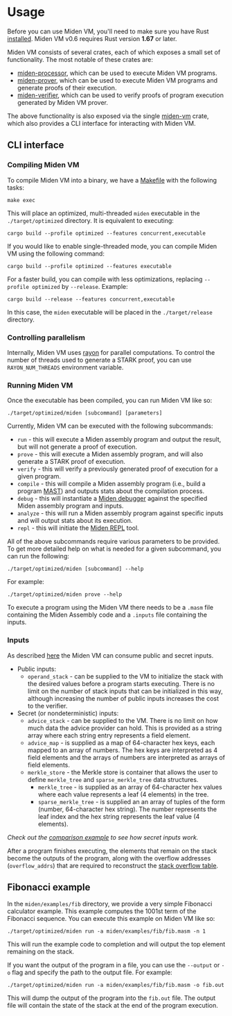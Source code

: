 # Usage
Before you can use Miden VM, you'll need to make sure you have Rust [installed](https://www.rust-lang.org/tools/install). Miden VM v0.6 requires Rust version **1.67** or later.

Miden VM consists of several crates, each of which exposes a small set of functionality. The most notable of these crates are:
* [miden-processor](https://crates.io/crates/miden-processor), which can be used to execute Miden VM programs.
* [miden-prover](https://crates.io/crates/miden-prover), which can be used to execute Miden VM programs and generate proofs of their execution.
* [miden-verifier](https://crates.io/crates/miden-verifier), which can be used to verify proofs of program execution generated by Miden VM prover.

The above functionality is also exposed via the single [miden-vm](https://crates.io/crates/miden-vm) crate, which also provides a CLI interface for interacting with Miden VM.

## CLI interface

### Compiling Miden VM
To compile Miden VM into a binary, we have a [Makefile](https://www.gnu.org/software/make/manual/make.html) with the following tasks:
```
make exec
```
This will place an optimized, multi-threaded `miden` executable in the `./target/optimized` directory. It is equivalent to executing:
```
cargo build --profile optimized --features concurrent,executable
```
If you would like to enable single-threaded mode, you can compile Miden VM using the following command:
```
cargo build --profile optimized --features executable
```
For a faster build, you can compile with less optimizations, replacing `--profile optimized` by `--release`. Example:
```
cargo build --release --features concurrent,executable
```
In this case, the `miden` executable will be placed in the `./target/release` directory.

### Controlling parallelism
Internally, Miden VM uses [rayon](https://github.com/rayon-rs/rayon) for parallel computations. To control the number of threads used to generate a STARK proof, you can use `RAYON_NUM_THREADS` environment variable.

### Running Miden VM
Once the executable has been compiled, you can run Miden VM like so:
```
./target/optimized/miden [subcommand] [parameters]
```
Currently, Miden VM can be executed with the following subcommands:
* `run` - this will execute a Miden assembly program and output the result, but will not generate a proof of execution.
* `prove` - this will execute a Miden assembly program, and will also generate a STARK proof of execution.
* `verify` - this will verify a previously generated proof of execution for a given program.
* `compile` - this will compile a Miden assembly program (i.e., build a program [MAST](../design/programs.md)) and outputs stats about the compilation process.
* `debug` - this will instantiate a [Miden debugger](../tools/debugger.md) against the specified Miden assembly program and inputs.
* `analyze` - this will run a Miden assembly program against specific inputs and will output stats about its execution.
* `repl` - this will initiate the [Miden REPL](../tools/repl.md) tool.

All of the above subcommands require various parameters to be provided. To get more detailed help on what is needed for a given subcommand, you can run the following:
```
./target/optimized/miden [subcommand] --help
```
For example:
```
./target/optimized/miden prove --help
```

To execute a program using the Miden VM there needs to be a `.masm` file containing the Miden Assembly code and a `.inputs` file containing the inputs. 

### Inputs

As described [here](https://0xpolygonmiden.github.io/miden-vm/intro/overview.html#inputs-and-outputs) the Miden VM can consume public and secret inputs. 

* Public inputs:
  * `operand_stack` - can be supplied to the VM to initialize the stack with the desired values before a program starts executing. There is no limit on the number of stack inputs that can be initialized in this way, although increasing the number of public inputs increases the cost to the verifier.
* Secret (or nondeterministic) inputs:
  * `advice_stack` - can be supplied to the VM. There is no limit on how much data the advice provider can hold. This is provided as a string array where each string entry represents a field element.
  * `advice_map` - is supplied as a map of 64-character hex keys, each mapped to an array of numbers.  The hex keys are interpreted as 4 field elements and the arrays of numbers are interpreted as arrays of field elements.
  * `merkle_store` - the Merkle store is container that allows the user to define `merkle_tree` and `sparse_merkle_tree` data structures.
    * `merkle_tree` - is supplied as an array of 64-character hex values where each value represents a leaf (4 elements) in the tree.
    * `sparse_merkle_tree` - is supplied an an array of tuples of the form (number, 64-character hex string).  The number represents the leaf index and the hex string 
    represents the leaf value (4 elements). 

*Check out the [comparison example](https://github.com/0xPolygonMiden/examples/blob/main/examples/comparison.masm) to see how secret inputs work.*

After a program finishes executing, the elements that remain on the stack become the outputs of the program, along with the overflow addresses (`overflow_addrs`) that are required to reconstruct the [stack overflow table](../design/stack/main.md#overflow-table).

## Fibonacci example
In the `miden/examples/fib` directory, we provide a very simple Fibonacci calculator example. This example computes the 1001st term of the Fibonacci sequence. You can execute this example on Miden VM like so:
```
./target/optimized/miden run -a miden/examples/fib/fib.masm -n 1
```
This will run the example code to completion and will output the top element remaining on the stack.

If you want the output of the program in a file, you can use the `--output` or `-o` flag and specify the path to the output file. For example:
```
./target/optimized/miden run -a miden/examples/fib/fib.masm -o fib.out
```
This will dump the output of the program into the `fib.out` file. The output file will contain the state of the stack at the end of the program execution.
